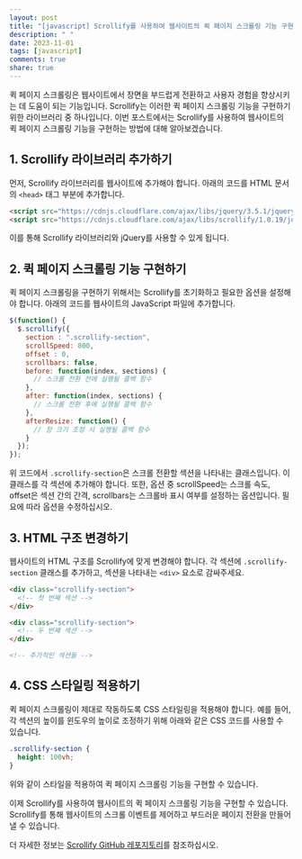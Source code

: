 ```yaml
---
layout: post
title: "[javascript] Scrollify를 사용하여 웹사이트의 퀵 페이지 스크롤링 기능 구현 방법"
description: " "
date: 2023-11-01
tags: [javascript]
comments: true
share: true
---
```


퀵 페이지 스크롤링은 웹사이트에서 장면을 부드럽게 전환하고 사용자 경험을 향상시키는 데 도움이 되는 기능입니다. Scrollify는 이러한 퀵 페이지 스크롤링 기능을 구현하기 위한 라이브러리 중 하나입니다. 이번 포스트에서는 Scrollify를 사용하여 웹사이트의 퀵 페이지 스크롤링 기능을 구현하는 방법에 대해 알아보겠습니다.

## 1. Scrollify 라이브러리 추가하기

먼저, Scrollify 라이브러리를 웹사이트에 추가해야 합니다. 아래의 코드를 HTML 문서의 `<head>` 태그 부분에 추가합니다.

```html
<script src="https://cdnjs.cloudflare.com/ajax/libs/jquery/3.5.1/jquery.min.js"></script>
<script src="https://cdnjs.cloudflare.com/ajax/libs/scrollify/1.0.19/jquery.scrollify.min.js"></script>
```

이를 통해 Scrollify 라이브러리와 jQuery를 사용할 수 있게 됩니다.

## 2. 퀵 페이지 스크롤링 기능 구현하기

퀵 페이지 스크롤링을 구현하기 위해서는 Scrollify를 초기화하고 필요한 옵션을 설정해야 합니다. 아래의 코드를 웹사이트의 JavaScript 파일에 추가합니다.
```javascript
$(function() {
  $.scrollify({
    section : ".scrollify-section",
    scrollSpeed: 800,
    offset : 0,
    scrollbars: false,
    before: function(index, sections) {
      // 스크롤 전환 전에 실행될 콜백 함수
    },
    after: function(index, sections) {
      // 스크롤 전환 후에 실행될 콜백 함수
    },
    afterResize: function() {
      // 창 크기 조정 시 실행될 콜백 함수
    }
  });
});
```

위 코드에서 `.scrollify-section`은 스크롤 전환할 섹션을 나타내는 클래스입니다. 이 클래스를 각 섹션에 추가해야 합니다. 또한, 옵션 중 scrollSpeed는 스크롤 속도, offset은 섹션 간의 간격, scrollbars는 스크롤바 표시 여부를 설정하는 옵션입니다. 필요에 따라 옵션을 수정하십시오.

## 3. HTML 구조 변경하기

웹사이트의 HTML 구조를 Scrollify에 맞게 변경해야 합니다. 각 섹션에 `.scrollify-section` 클래스를 추가하고, 섹션을 나타내는 `<div>` 요소로 감싸주세요.

```html
<div class="scrollify-section">
  <!-- 첫 번째 섹션 -->
</div>

<div class="scrollify-section">
  <!-- 두 번째 섹션 -->
</div>

<!-- 추가적인 섹션들 -->
```

## 4. CSS 스타일링 적용하기

퀵 페이지 스크롤링이 제대로 작동하도록 CSS 스타일링을 적용해야 합니다. 예를 들어, 각 섹션의 높이를 윈도우의 높이로 조정하기 위해 아래와 같은 CSS 코드를 사용할 수 있습니다.

```css
.scrollify-section {
  height: 100vh;
}
```

위와 같이 스타일을 적용하여 퀵 페이지 스크롤링 기능을 구현할 수 있습니다.

이제 Scrollify를 사용하여 웹사이트의 퀵 페이지 스크롤링 기능을 구현할 수 있습니다. Scrollify를 통해 웹사이트의 스크롤 이벤트를 제어하고 부드러운 페이지 전환을 만들어 낼 수 있습니다. 

더 자세한 정보는 [Scrollify GitHub 레포지토리](https://github.com/lukehaas/Scrollify)를 참조하십시오.
